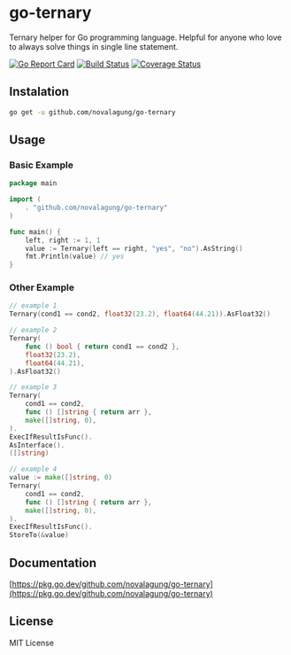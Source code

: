# go-ternary

Ternary helper for Go programming language. Helpful for anyone who love to always solve things in single line statement.

[![Go Report Card](https://goreportcard.com/badge/github.com/novalagung/go-ternary?no-cache=1)](https://goreportcard.com/report/github.com/novalagung/go-ternary)
[![Build Status](https://travis-ci.org/novalagung/go-ternary.svg?branch=master)](https://travis-ci.org/novalagung/go-ternary)
[![Coverage Status](https://coveralls.io/repos/github/novalagung/go-ternary/badge.svg?branch=master)](https://coveralls.io/github/novalagung/go-ternary?branch=master)

## Instalation

```bash
go get -u github.com/novalagung/go-ternary
```

## Usage

### Basic Example

```go
package main

import (
    . "github.com/novalagung/go-ternary"
)

func main() {
    left, right := 1, 1
    value := Ternary(left == right, "yes", "no").AsString()
    fmt.Println(value) // yes
}
```

### Other Example

```go
// example 1
Ternary(cond1 == cond2, float32(23.2), float64(44.21)).AsFloat32()

// example 2
Ternary(
    func () bool { return cond1 == cond2 },
    float32(23.2),
    float64(44.21),
).AsFloat32()

// example 3
Ternary(
    cond1 == cond2,
    func () []string { return arr },
    make([]string, 0),
).
ExecIfResultIsFunc().
AsInterface().
([]string)

// example 4
value := make([]string, 0)
Ternary(
    cond1 == cond2,
    func () []string { return arr },
    make([]string, 0),
).
ExecIfResultIsFunc().
StoreTo(&value)
```

## Documentation

[https://pkg.go.dev/github.com/novalagung/go-ternary](https://pkg.go.dev/github.com/novalagung/go-ternary)

## License

MIT License
